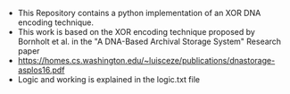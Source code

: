 * This Repository contains a python implementation of an XOR DNA encoding technique.
* This work is based on the XOR encoding technique proposed by Bornholt et al. in the "A DNA-Based Archival Storage System" Research paper
* https://homes.cs.washington.edu/~luisceze/publications/dnastorage-asplos16.pdf  
* Logic and working is explained in the logic.txt file
